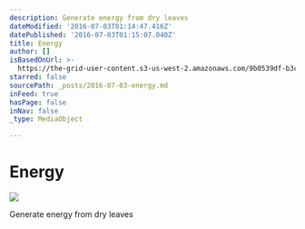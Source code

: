 ```yaml
---
description: Generate energy from dry leaves
dateModified: '2016-07-03T01:14:47.416Z'
datePublished: '2016-07-03T01:15:07.040Z'
title: Energy
author: []
isBasedOnUrl: >-
  https://the-grid-user-content.s3-us-west-2.amazonaws.com/9b0539df-b3c4-4f64-bfc2-213a324de931.jpg
starred: false
sourcePath: _posts/2016-07-03-energy.md
inFeed: true
hasPage: false
inNav: false
_type: MediaObject

---
```

# Energy
![](https://the-grid-user-content.s3-us-west-2.amazonaws.com/31d69eb7-afac-40c9-8016-c14990fb7e3a.jpg)

Generate energy from dry leaves